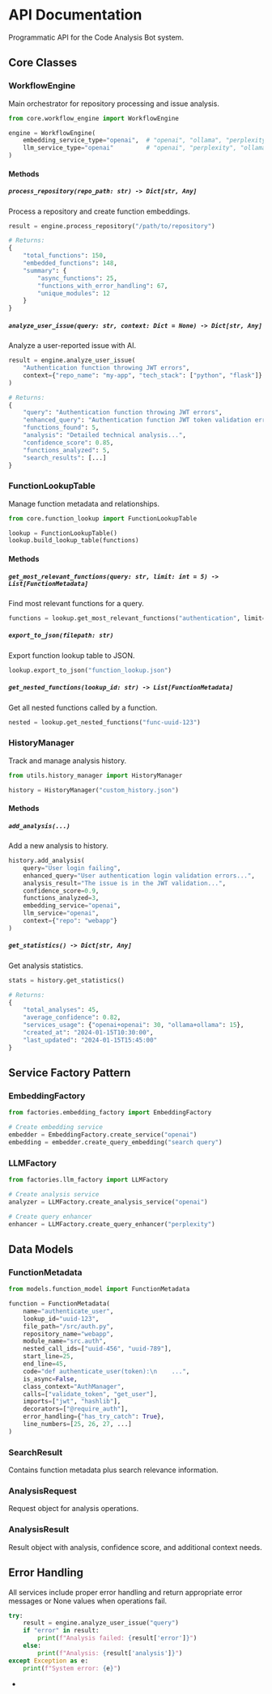 # API Documentation

Programmatic API for the Code Analysis Bot system.

## Core Classes

### WorkflowEngine

Main orchestrator for repository processing and issue analysis.

```python
from core.workflow_engine import WorkflowEngine

engine = WorkflowEngine(
    embedding_service_type="openai",  # "openai", "ollama", "perplexity"
    llm_service_type="openai"         # "openai", "perplexity", "ollama"
)
```

#### Methods

##### `process_repository(repo_path: str) -> Dict[str, Any]`

Process a repository and create function embeddings.

```python
result = engine.process_repository("/path/to/repository")

# Returns:
{
    "total_functions": 150,
    "embedded_functions": 148,
    "summary": {
        "async_functions": 25,
        "functions_with_error_handling": 67,
        "unique_modules": 12
    }
}
```

##### `analyze_user_issue(query: str, context: Dict = None) -> Dict[str, Any]`

Analyze a user-reported issue with AI.

```python
result = engine.analyze_user_issue(
    "Authentication function throwing JWT errors",
    context={"repo_name": "my-app", "tech_stack": ["python", "flask"]}
)

# Returns:
{
    "query": "Authentication function throwing JWT errors",
    "enhanced_query": "Authentication function JWT token validation errors...",
    "functions_found": 5,
    "analysis": "Detailed technical analysis...",
    "confidence_score": 0.85,
    "functions_analyzed": 5,
    "search_results": [...]
}
```

### FunctionLookupTable

Manage function metadata and relationships.

```python
from core.function_lookup import FunctionLookupTable

lookup = FunctionLookupTable()
lookup.build_lookup_table(functions)
```

#### Methods

##### `get_most_relevant_functions(query: str, limit: int = 5) -> List[FunctionMetadata]`

Find most relevant functions for a query.

```python
functions = lookup.get_most_relevant_functions("authentication", limit=5)
```

##### `export_to_json(filepath: str)`

Export function lookup table to JSON.

```python
lookup.export_to_json("function_lookup.json")
```

##### `get_nested_functions(lookup_id: str) -> List[FunctionMetadata]`

Get all nested functions called by a function.

```python
nested = lookup.get_nested_functions("func-uuid-123")
```

### HistoryManager

Track and manage analysis history.

```python
from utils.history_manager import HistoryManager

history = HistoryManager("custom_history.json")
```

#### Methods

##### `add_analysis(...)`

Add a new analysis to history.

```python
history.add_analysis(
    query="User login failing",
    enhanced_query="User authentication login validation errors...",
    analysis_result="The issue is in the JWT validation...",
    confidence_score=0.9,
    functions_analyzed=3,
    embedding_service="openai",
    llm_service="openai",
    context={"repo": "webapp"}
)
```

##### `get_statistics() -> Dict[str, Any]`

Get analysis statistics.

```python
stats = history.get_statistics()

# Returns:
{
    "total_analyses": 45,
    "average_confidence": 0.82,
    "services_usage": {"openai+openai": 30, "ollama+ollama": 15},
    "created_at": "2024-01-15T10:30:00",
    "last_updated": "2024-01-15T15:45:00"
}
```

## Service Factory Pattern

### EmbeddingFactory

```python
from factories.embedding_factory import EmbeddingFactory

# Create embedding service
embedder = EmbeddingFactory.create_service("openai")
embedding = embedder.create_query_embedding("search query")
```

### LLMFactory

```python
from factories.llm_factory import LLMFactory

# Create analysis service
analyzer = LLMFactory.create_analysis_service("openai")

# Create query enhancer
enhancer = LLMFactory.create_query_enhancer("perplexity")
```

## Data Models

### FunctionMetadata

```python
from models.function_model import FunctionMetadata

function = FunctionMetadata(
    name="authenticate_user",
    lookup_id="uuid-123",
    file_path="/src/auth.py",
    repository_name="webapp",
    module_name="src.auth",
    nested_call_ids=["uuid-456", "uuid-789"],
    start_line=25,
    end_line=45,
    code="def authenticate_user(token):\n    ...",
    is_async=False,
    class_context="AuthManager",
    calls=["validate_token", "get_user"],
    imports=["jwt", "hashlib"],
    decorators=["@require_auth"],
    error_handling={"has_try_catch": True},
    line_numbers=[25, 26, 27, ...]
)
```

### SearchResult

Contains function metadata plus search relevance information.

### AnalysisRequest

Request object for analysis operations.

### AnalysisResult

Result object with analysis, confidence score, and additional context needs.

## Error Handling

All services include proper error handling and return appropriate error messages or None values when operations fail.

```python
try:
    result = engine.analyze_user_issue("query")
    if "error" in result:
        print(f"Analysis failed: {result['error']}")
    else:
        print(f"Analysis: {result['analysis']}")
except Exception as e:
    print(f"System error: {e}")
```
+